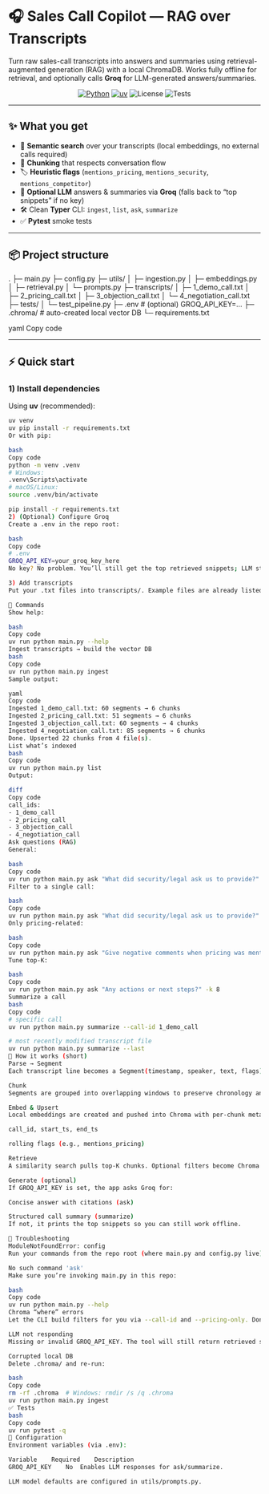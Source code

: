 # 🎧 Sales Call Copilot — RAG over Transcripts

Turn raw sales-call transcripts into answers and summaries using retrieval-augmented generation (RAG) with a local ChromaDB. Works fully offline for retrieval, and optionally calls **Groq** for LLM-generated answers/summaries.

<p align="center">
  <a href="https://python.org"><img alt="Python" src="https://img.shields.io/badge/Python-3.10%2B-blue.svg"></a>
  <a href="https://github.com/astral-sh/uv"><img alt="uv" src="https://img.shields.io/badge/uv-Recommended-6f42c1"></a>
  <img alt="License" src="https://img.shields.io/badge/License-MIT-green.svg">
  <img alt="Tests" src="https://img.shields.io/badge/Tests-Pytest%20ready-brightgreen">
</p>

---

## ✨ What you get

- 🔎 **Semantic search** over your transcripts (local embeddings, no external calls required)
- 🧩 **Chunking** that respects conversation flow
- 🏷️ **Heuristic flags** (`mentions_pricing`, `mentions_security`, `mentions_competitor`)
- 🤖 **Optional LLM** answers & summaries via **Groq** (falls back to “top snippets” if no key)
- 🛠️ Clean **Typer** CLI: `ingest`, `list`, `ask`, `summarize`
- ✅ **Pytest** smoke tests

---

## 📦 Project structure

.
├─ main.py
├─ config.py
├─ utils/
│ ├─ ingestion.py
│ ├─ embeddings.py
│ ├─ retrieval.py
│ └─ prompts.py
├─ transcripts/
│ ├─ 1_demo_call.txt
│ ├─ 2_pricing_call.txt
│ ├─ 3_objection_call.txt
│ └─ 4_negotiation_call.txt
├─ tests/
│ └─ test_pipeline.py
├─ .env # (optional) GROQ_API_KEY=...
├─ .chroma/ # auto-created local vector DB
└─ requirements.txt

yaml
Copy code

---

## ⚡ Quick start

### 1) Install dependencies
Using **uv** (recommended):
```bash
uv venv
uv pip install -r requirements.txt
Or with pip:

bash
Copy code
python -m venv .venv
# Windows:
.venv\Scripts\activate
# macOS/Linux:
source .venv/bin/activate

pip install -r requirements.txt
2) (Optional) Configure Groq
Create a .env in the repo root:

bash
Copy code
# .env
GROQ_API_KEY=your_groq_key_here
No key? No problem. You’ll still get the top retrieved snippets; LLM steps are skipped gracefully.

3) Add transcripts
Put your .txt files into transcripts/. Example files are already listed above.

🧪 Commands
Show help:

bash
Copy code
uv run python main.py --help
Ingest transcripts → build the vector DB
bash
Copy code
uv run python main.py ingest
Sample output:

yaml
Copy code
Ingested 1_demo_call.txt: 60 segments → 6 chunks
Ingested 2_pricing_call.txt: 51 segments → 6 chunks
Ingested 3_objection_call.txt: 60 segments → 4 chunks
Ingested 4_negotiation_call.txt: 85 segments → 6 chunks
Done. Upserted 22 chunks from 4 file(s).
List what’s indexed
bash
Copy code
uv run python main.py list
Output:

diff
Copy code
call_ids:
- 1_demo_call
- 2_pricing_call
- 3_objection_call
- 4_negotiation_call
Ask questions (RAG)
General:

bash
Copy code
uv run python main.py ask "What did security/legal ask us to provide?"
Filter to a single call:

bash
Copy code
uv run python main.py ask "What did security/legal ask us to provide?" --call-id 3_objection_call
Only pricing-related:

bash
Copy code
uv run python main.py ask "Give negative comments when pricing was mentioned" --pricing-only
Tune top-K:

bash
Copy code
uv run python main.py ask "Any actions or next steps?" -k 8
Summarize a call
bash
Copy code
# specific call
uv run python main.py summarize --call-id 1_demo_call

# most recently modified transcript file
uv run python main.py summarize --last
🧠 How it works (short)
Parse → Segment
Each transcript line becomes a Segment(timestamp, speaker, text, flags).

Chunk
Segments are grouped into overlapping windows to preserve chronology and context.

Embed & Upsert
Local embeddings are created and pushed into Chroma with per-chunk metadata:

call_id, start_ts, end_ts

rolling flags (e.g., mentions_pricing)

Retrieve
A similarity search pulls top-K chunks. Optional filters become Chroma “where” clauses.

Generate (optional)
If GROQ_API_KEY is set, the app asks Groq for:

Concise answer with citations (ask)

Structured call summary (summarize)
If not, it prints the top snippets so you can still work offline.

🧰 Troubleshooting
ModuleNotFoundError: config
Run your commands from the repo root (where main.py and config.py live).

No such command 'ask'
Make sure you’re invoking main.py in this repo:

bash
Copy code
uv run python main.py --help
Chroma “where” errors
Let the CLI build filters for you via --call-id and --pricing-only. Don’t pass raw JSON.

LLM not responding
Missing or invalid GROQ_API_KEY. The tool will still return retrieved snippets either way.

Corrupted local DB
Delete .chroma/ and re-run:

bash
Copy code
rm -rf .chroma  # Windows: rmdir /s /q .chroma
uv run python main.py ingest
✅ Tests
bash
Copy code
uv run pytest -q
🔧 Configuration
Environment variables (via .env):

Variable	Required	Description
GROQ_API_KEY	No	Enables LLM responses for ask/summarize.

LLM model defaults are configured in utils/prompts.py.